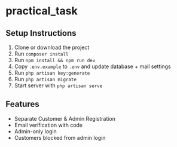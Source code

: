 # practical_task

## Setup Instructions

1. Clone or download the project
2. Run `composer install`
3. Run `npm install && npm run dev`
4. Copy `.env.example` to `.env` and update database + mail settings
5. Run `php artisan key:generate`
6. Run `php artisan migrate`
7. Start server with `php artisan serve`

## Features
- Separate Customer & Admin Registration
- Email verification with code
- Admin-only login
- Customers blocked from admin login
